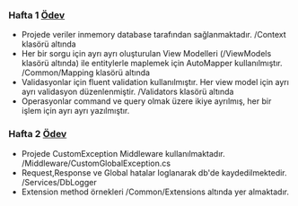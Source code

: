### Hafta 1 [Ödev](https://github.com/Patika-dev-Unlu-Co-Net-Bootcamp/MesutEnsarErenogluAssignments/tree/main/UnluCo.Bootcamp.Hafta1.Odev.WebApi)
- Projede veriler inmemory database tarafından sağlanmaktadır. /Context klasörü altında
- Her bir sorgu için ayrı ayrı oluşturulan View Modelleri (/ViewModels klasörü altında) ile entitylerle maplemek için AutoMapper kullanılmıştır. /Common/Mapping klasörü altında
- Validasyonlar için fluent validation kullanılmıştır. Her view model için ayrı ayrı validasyon düzenlenmiştir. /Validators klasörü altında
- Operasyonlar command ve query olmak üzere ikiye ayrılmış, her bir işlem için ayrı ayrı yazılmıştır. 

### Hafta 2 [Ödev](https://github.com/Patika-dev-Unlu-Co-Net-Bootcamp/MesutEnsarErenogluAssignments/tree/main/UnluCo.Bootcamp.Hafta2.Odev)
- Projede CustomException Middleware kullanılmaktadır. /Middleware/CustomGlobalException.cs
- Request,Response ve Global hatalar loglanarak db'de kaydedilmektedir. /Services/DbLogger
- Extension method örnekleri /Common/Extensions altında yer almaktadır.
    